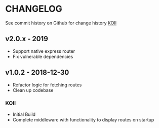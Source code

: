 # CHANGELOG

See commit history on Github for change history
[KOII](https://github.com/BolajiOlajide/koii)

## v2.0.x - 2019

* Support native express router
* Fix vulnerable dependencies

## v1.0.2 - 2018-12-30

* Refactor logic for fetching routes
* Clean up codebase

### KOII

* Initial Build
* Complete middleware with functionality to display routes on startup
